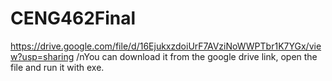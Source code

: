 # CENG462Final
https://drive.google.com/file/d/16EjukxzdoiUrF7AVziNoWWPTbr1K7YGx/view?usp=sharing
/nYou can download it from the google drive link, open the file and run it with exe.
